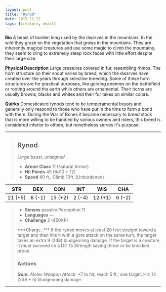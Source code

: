 ```yaml
---
layout: post
title: "Rynod"
date: 2017-12-21
tags: [creature, beast]
---
```

**Bio** A beast of burden long used by the dwarves in the mountains. In the wild they graze on the vegetation that grows in the mountains. They are inherently magical creatures and use some magic to climb the mountains, they seem to cling to extremely steep rock faces with little effort despite their large size.

**Physical Description** Large creatures covered in fur, resembling rhinos. The horn structure on their snout varies by breed, which the dwarves have created over the years through selective breeding. Some of these horn structures are for practical purposes, like goreing enemies on the battlefield or rooting around the earth while others are ornamental. Their horns are usually browns, blacks and whites and their fur takes on similar colors.

**Quirks** Domesticated rynods tend to be temperamental beasts and generally only respond to those who have put in the time to form a bond with them. During the War of Bones it became necessary to breed stock that is more willing to be handled by various owners and riders, this breed is considered inferior to others, but nonetheless serves it's purpose.

---
> ## Rynod
>*Large beast, unaligned*
> - **Armor Class** 11 (Natural Armor)
> - **Hit Points** 45 (6d10 + 12)
> - **Speed** 40 ft., Climb 10ft. (Unburdened)

|STR|DEX|CON|INT|WIS|CHA|
|:---:|:---:|:---:|:---:|:---:|:---:|
|21 (+5)|8 (-1)|15 (+2)|2 (-4)|12 (+1)|6 (-2)|

> - **Senses** passive Perception 11
> - **Languages** —
> - **Challenge** 2 (450XP)
>
> ***Charge. *** If the rynod moves at least 20 feet straight toward a target and then hits it with a gore attack on the same turn, the target takes an extra 9 (2d8) bludgeoning damage. If the target is a creature, it must succeed on a DC 15 Strength saving throw or be knocked prone.
> ### Actions
> ***Gore.*** *Melee Weapon Attack:* +7 to hit, reach 5 ft., one target. Hit: 14 (2d8 + 5) bludgeoning damage.
---